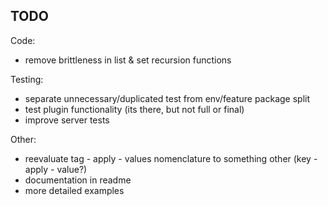 ## TODO


Code:
- remove brittleness in list & set recursion functions


Testing:
- separate unnecessary/duplicated test from env/feature package split
- test plugin functionality (its there, but not full or final)
- improve server tests


Other:
- reevaluate tag - apply - values nomenclature to something other (key - apply - value?)
- documentation in readme
- more detailed examples
